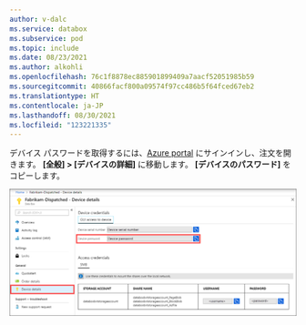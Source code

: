 ```yaml
---
author: v-dalc
ms.service: databox
ms.subservice: pod
ms.topic: include
ms.date: 08/23/2021
ms.author: alkohli
ms.openlocfilehash: 76c1f8878ec885901899409a7aacf52051985b59
ms.sourcegitcommit: 40866facf800a09574f97cc486b5f64fced67eb2
ms.translationtype: HT
ms.contentlocale: ja-JP
ms.lasthandoff: 08/30/2021
ms.locfileid: "123221335"
---
```

デバイス パスワードを取得するには、[Azure portal](https://portal.azure.com) にサインインし、注文を開きます。 **[全般] > [デバイスの詳細]** に移動します。 **[デバイスのパスワード]** をコピーします。 

![Azure portal 内の Data Box デバイスのデバイス詳細のスクリーンショット。 [デバイスの詳細] メニュー項目と [デバイス パスワード] オプションが強調表示されています。](media/data-box-get-device-password/data-box-device-credentials.png)
